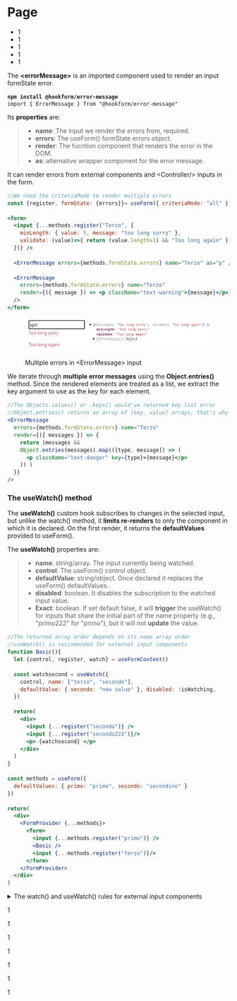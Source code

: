 # Page

* 1
* 1
* 1
* 1
* 1

The **\<errorMessage>** is an imported component used to render an input formState error.

<pre class="language-jsx"><code class="lang-jsx"><strong>npm install @hookform/error-message
</strong>import { ErrorMessage } from "@hookform/error-message"
</code></pre>

Its **properties** are:

> * **name**: The input we render the errors from, required.
> * **errors**: The useForm() formState errors object.
> * **render**: The fucntion component that renders the error in the DOM.
> * **as**: alternative wrapper component for the error message.

It can render errors from external components and \<Controller/> inputs in the form.

```jsx
//We need the criteriaMode to render multiple errors
const {register, formState: {errors}}= useForm({ criteriaMode: "all" })

<form>
  <input {...methods.register("Terzo", {
    minLength: { value: 5, message: "too long sorry" },
    validate: (value)=>{ return (value.length>1) && "Too long again" }
  })} />

  <ErrorMessage errors={methods.formState.errors} name="Terzo" as="p" />        

  <ErrorMessage
    errors={methods.formState.errors} name="Terzo"
    render={({ message }) => <p className="text-warning">{message}</p>}
  />
</form>
```

<figure><img src="../../.gitbook/assets/Errorexample.png" alt="" width="472"><figcaption><p>Multiple errors in &#x3C;ErrorMessage> input</p></figcaption></figure>

We iterate through **multiple error messages** using the **Object.entries()** method. Since the rendered elements are treated as a list, we extract the key argument to use as the key for each element.

```jsx
//The Objects.values() or .keys() would've returned key list error
//Object.entries() returns an array of [key, value] arrays, that's why we map([])
<ErrorMessage
  errors={methods.formState.errors} name="Terzo"
  render={({ messages }) => {
    return (messages &&
    Object.entries(messages).map(([type, message]) => (
      <p className="text-danger" key={type}>{message}</p>
    )) )
  }}
/> 
```

### The useWatch() method

The **useWatch()** custom hook subscribes to changes in the selected input, but unlike the watch() method, it **limits re-renders** to only the component in which it is declared.                                                                 On the first render, it returns the **defaultValues** provided to useForm().

The **useWatch()** properties are:

> * **name**: string/array. The input currently being watched.
> * **control**: The useForm() control object.
> * **defaultValue**: string/object. Once declared it replaces the useForm() defaultValues.
> * **disabled**: boolean. It disables the subscription to the watched input value.
> * **Exact**: boolean. If set default false, it will **trigger** the useWatch() for inputs that share the initial part of the name property (e.g., "primo222" for "primo"), but it will not **update** the value.

```jsx
//The returned array order depends on its name array order 
//useWatch() is reccomended for external input components
function Basic(){
  let {control, register, watch} = useFormContext()
  
  const watchsecond = useWatch({
    control, name: ["terzo", "secondo"],
    defaultValue: { secondo: "new value" }, disabled: !isWatching,
  })

  return(
    <div>
      <input {...register("secondo")} />
      <input {...register("secondo222")}/>
      <p> {watchsecond} </p>
    </div>
  )
}

const methods = useForm({
  defaultValues: { primo: "primo", secondo: "secondino" }
})

return( 
  <div>
    <FormProvider {...methods}>
      <form>
        <input {...methods.register("primo")} />
        <Basic />
        <input {...methods.register("terzo")}/>
      </form>
    </FormProvider>
  </div>
)
```

<details>

<summary>The watch() and useWatch() rules for external input components</summary>

The **useWatch()** hook method can trigger a form re-render that **unfocuses** the input onChange() event.

**useWatch**: If it is declared within the form component, about an input component.

**watch**:                                                                                                                                                              If set in an input component watching its own input.                                                                            If set in the form component about an input component.

In those intances, we need to render the input components **outside** the form component.

```jsx
//Example of external component, for useWatch()
function Secon(){
  let {control, register, watch} = useFormContext()
  
  return(
    <div> 
      <input {...register("secondo")} />
    </div>
  )
}

function Formcomp(){
  const methods = useForm()

  const watchsecond = useWatch({
    control, name: "secondo"
  })

  return( 
    <div>
      <FormProvider {...methods}>
        <form>
          <input {...methods.register("primo")} />
          <Secon />
        </form>
      </FormProvider>
    </div>
  )
}
```

</details>

1

1

1

1

1

1

1
